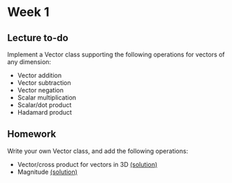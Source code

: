 # Week 1

## Lecture to-do
Implement a Vector class supporting the following operations for vectors of any dimension:
* Vector addition
* Vector subtraction
* Vector negation
* Scalar multiplication
* Scalar/dot product
* Hadamard product

## Homework
Write your own Vector class, and add the following operations:
* Vector/cross product for vectors in 3D [(solution)](https://github.com/rbxmath/Vector101/blob/aa2974f7a1fdf3ed4d4041a8425875f7090397d4/week-1/homework/Vector.lua#L27-L37)
* Magnitude [(solution)](https://github.com/rbxmath/Vector101/blob/aa2974f7a1fdf3ed4d4041a8425875f7090397d4/week-1/homework/Vector.lua#L39-L47)
